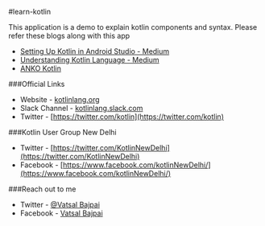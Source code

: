 #learn-kotlin

This application is a demo to explain kotlin components and syntax. Please refer these blogs along with this app

* [Setting Up Kotlin in Android Studio - Medium](https://medium.com/@code_crusher/setting-up-kotlin-in-android-studio-d8cc9f4e9108#.mkhjhd9eh)
* [Understanding Kotlin Language - Medium](https://medium.com/@code_crusher/understanding-kotlin-language-de72c7ba9af5)
* [ANKO Kotlin](https://github.com/Kotlin/anko)

###Official Links
* Website - [kotlinlang.org](kotlinlang.org)
* Slack Channel - [kotlinlang.slack.com](kotlinlang.slack.com)
* Twitter - [https://twitter.com/kotlin](https://twitter.com/kotlin)

###Kotlin User Group New Delhi 
* Twitter - [https://twitter.com/KotlinNewDelhi](https://twitter.com/KotlinNewDelhi)
* Facebook - [https://www.facebook.com/kotlinNewDelhi/](https://www.facebook.com/kotlinNewDelhi/)

###Reach out to me
* Twitter - [@Vatsal Bajpai](https://twitter.com/Vatsal__Bajpai)
* Facebook - [Vatsal Bajpai](https://www.facebook.com/bajpai.vatsal)
